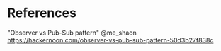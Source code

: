 # References

"Observer vs Pub-Sub pattern" @me_shaon <https://hackernoon.com/observer-vs-pub-sub-pattern-50d3b27f838c>

